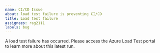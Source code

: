 ```yaml
---
name: CI/CD Issue
about: load test failure is preventing CI/CD
title: Load test failure
assignees: rag2111
labels: bug
---
```

A load test failure has occurred. Please access the Azure Load Test portal to learn more about this latest run.
